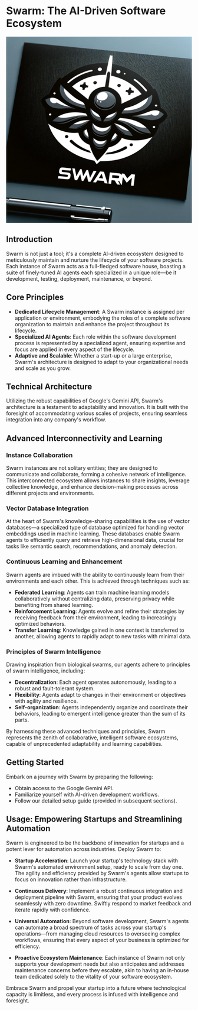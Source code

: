 # Swarm: The AI-Driven Software Ecosystem

![Swarm Introduction](/static/logo.webp)

## Introduction
Swarm is not just a tool; it's a complete AI-driven ecosystem designed to meticulously maintain and nurture the lifecycle of your software projects. Each instance of Swarm acts as a full-fledged software house, boasting a suite of finely-tuned AI agents each specialized in a unique role—be it development, testing, deployment, maintenance, or beyond.

## Core Principles
- **Dedicated Lifecycle Management**: A Swarm instance is assigned per application or environment, embodying the roles of a complete software organization to maintain and enhance the project throughout its lifecycle.
- **Specialized AI Agents**: Each role within the software development process is represented by a specialized agent, ensuring expertise and focus are applied in every aspect of the lifecycle.
- **Adaptive and Scalable**: Whether a start-up or a large enterprise, Swarm's architecture is designed to adapt to your organizational needs and scale as you grow.

## Technical Architecture
Utilizing the robust capabilities of Google's Gemini API, Swarm's architecture is a testament to adaptability and innovation. It is built with the foresight of accommodating various scales of projects, ensuring seamless integration into any company's workflow.

## Advanced Interconnectivity and Learning

### Instance Collaboration
Swarm instances are not solitary entities; they are designed to communicate and collaborate, forming a cohesive network of intelligence. This interconnected ecosystem allows instances to share insights, leverage collective knowledge, and enhance decision-making processes across different projects and environments.

### Vector Database Integration
At the heart of Swarm's knowledge-sharing capabilities is the use of vector databases—a specialized type of database optimized for handling vector embeddings used in machine learning. These databases enable Swarm agents to efficiently query and retrieve high-dimensional data, crucial for tasks like semantic search, recommendations, and anomaly detection.

### Continuous Learning and Enhancement
Swarm agents are imbued with the ability to continuously learn from their environments and each other. This is achieved through techniques such as:
- **Federated Learning**: Agents can train machine learning models collaboratively without centralizing data, preserving privacy while benefiting from shared learning.
- **Reinforcement Learning**: Agents evolve and refine their strategies by receiving feedback from their environment, leading to increasingly optimized behaviors.
- **Transfer Learning**: Knowledge gained in one context is transferred to another, allowing agents to rapidly adapt to new tasks with minimal data.

### Principles of Swarm Intelligence
Drawing inspiration from biological swarms, our agents adhere to principles of swarm intelligence, including:
- **Decentralization**: Each agent operates autonomously, leading to a robust and fault-tolerant system.
- **Flexibility**: Agents adapt to changes in their environment or objectives with agility and resilience.
- **Self-organization**: Agents independently organize and coordinate their behaviors, leading to emergent intelligence greater than the sum of its parts.

By harnessing these advanced techniques and principles, Swarm represents the zenith of collaborative, intelligent software ecosystems, capable of unprecedented adaptability and learning capabilities.



## Getting Started
Embark on a journey with Swarm by preparing the following:
- Obtain access to the Google Gemini API.
- Familiarize yourself with AI-driven development workflows.
- Follow our detailed setup guide (provided in subsequent sections).

## Usage: Empowering Startups and Streamlining Automation

Swarm is engineered to be the backbone of innovation for startups and a potent lever for automation across industries. Deploy Swarm to:

- **Startup Acceleration**: Launch your startup's technology stack with Swarm's automated environment setup, ready to scale from day one. The agility and efficiency provided by Swarm's agents allow startups to focus on innovation rather than infrastructure.

- **Continuous Delivery**: Implement a robust continuous integration and deployment pipeline with Swarm, ensuring that your product evolves seamlessly with zero downtime. Swiftly respond to market feedback and iterate rapidly with confidence.

- **Universal Automation**: Beyond software development, Swarm's agents can automate a broad spectrum of tasks across your startup's operations—from managing cloud resources to overseeing complex workflows, ensuring that every aspect of your business is optimized for efficiency.

- **Proactive Ecosystem Maintenance**: Each instance of Swarm not only supports your development needs but also anticipates and addresses maintenance concerns before they escalate, akin to having an in-house team dedicated solely to the vitality of your software ecosystem.

Embrace Swarm and propel your startup into a future where technological capacity is limitless, and every process is infused with intelligence and foresight.




